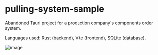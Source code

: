 # pulling-system-sample

Abandoned Tauri project for a production company's components order system.

Languages used: Rust (backend), Vite (frontend), SQLite (database).

![image](https://github.com/user-attachments/assets/1548aabe-0010-4433-bc74-5c99bd64f8ea)
